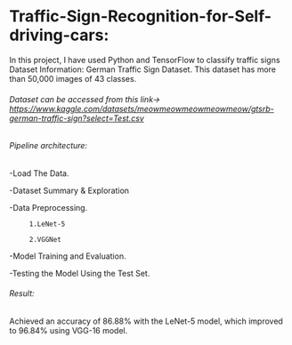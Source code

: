 # Traffic-Sign-Recognition-for-Self-driving-cars:

In this project, I have used Python and TensorFlow to classify traffic signs
Dataset Information: German Traffic Sign Dataset.
This dataset has more than 50,000 images of 43 classes.
###### Dataset can be accessed from this link-> https://www.kaggle.com/datasets/meowmeowmeowmeowmeow/gtsrb-german-traffic-sign?select=Test.csv

###### Pipeline architecture:

-Load The Data.

-Dataset Summary & Exploration

-Data Preprocessing.

         1.LeNet-5
         
         2.VGGNet
         
-Model Training and Evaluation.

-Testing the Model Using the Test Set.

###### Result:

Achieved an accuracy of 86.88% with the LeNet-5 model, which improved to 96.84% using VGG-16 model.
